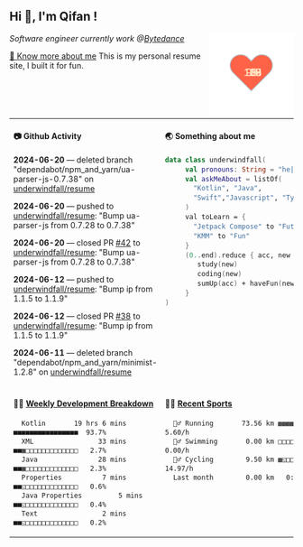  <h2> Hi 👋, I'm Qifan ! </h2>
 <a href="https://github.com/underwindfall/iBeats"><img align="right" width="150px" src="https://raw.githubusercontent.com/underwindfall/iBeats/main/files/heart.svg"/></a>
 <p><em>Software engineer currently work @<a href="https://www.bytedance.com/en/">Bytedance</a></em></p>
 <p><a href="https://qifanyang.com/resume" target="_blank"> 🔭 Know more about me</a> This is my personal resume site, I built it for fun.</p>
 <table width="960px"><tr><td valign="top" width="50%">

  #### 📷 Github Activity
  <!-- githubActivity starts -->
**2024-06-20** — deleted branch "dependabot/npm_and_yarn/ua-parser-js-0.7.38" on [underwindfall/resume](https://api.github.com/repos/underwindfall/resume)

**2024-06-20** — pushed to [underwindfall/resume](https://api.github.com/repos/underwindfall/resume): "Bump ua-parser-js from 0.7.28 to 0.7.38"

**2024-06-20** — closed PR [#42](https://api.github.com/repos/underwindfall/resume/pulls/42) to [underwindfall/resume](https://api.github.com/repos/underwindfall/resume): "Bump ua-parser-js from 0.7.28 to 0.7.38"

**2024-06-12** — pushed to [underwindfall/resume](https://api.github.com/repos/underwindfall/resume): "Bump ip from 1.1.5 to 1.1.9"

**2024-06-12** — closed PR [#38](https://api.github.com/repos/underwindfall/resume/pulls/38) to [underwindfall/resume](https://api.github.com/repos/underwindfall/resume): "Bump ip from 1.1.5 to 1.1.9"

**2024-06-11** — deleted branch "dependabot/npm_and_yarn/minimist-1.2.8" on [underwindfall/resume](https://api.github.com/repos/underwindfall/resume)
  <!-- githubActivity ends -->
  </td><td valign="top" width="50%">

  #### 🌏 Something about me
  <!-- profile starts -->
  ```kotlin
  data class underwindfall(
       val pronouns: String = "he|him",
       val askMeAbout = listOf(
         "Kotlin", "Java",
         "Swift","Javascript", "Typescript"
       )
       val toLearn = {
         "Jetpack Compose" to "Future",
         "KMM" to "Fun"
       }
       (0..end).reduce { acc, new ->
          study(new)
          coding(new)
          sumUp(acc) + haveFun(new)
       }
  )
  ```
  <!-- profile ends -->
  </td></tr><tr><td valign="top" width="50%">
  
  #### 🏊‍♂️ <a href="https://gist.github.com/underwindfall/377ee88ba1fabd1e93516e48ca9c61eb" target="_blank">Weekly Development Breakdown</a>
   <!-- codeTime starts -->
   ```text
     Kotlin       19 hrs 6 mins  ■■■■■■■■■■■■■■■■  93.7%
     XML                33 mins  ■■▦□□□□□□□□□□□□□   2.7%
     Java               28 mins  ■■▦□□□□□□□□□□□□□   2.3%
     Properties          7 mins  ■■◱□□□□□□□□□□□□□   0.6%
     Java Properties         5 mins  ■■◱□□□□□□□□□□□□□   0.4%
     Text                2 mins  ■■◱□□□□□□□□□□□□□   0.2%
   ```
   <!-- codeTime starts -->
   </td>
   <td valign="top" width="50%">

   #### 🤾‍♂️ <a href="https://gist.github.com/underwindfall/76198d6f6918f9f94d022c8ad881f98b" target="_blank">Recent Sports</a>

   <!-- Sports starts -->
   ```text
     ‍🏃‍♂️ Running       73.56 km ▩▩▩▩▩▩▩▩▩▩▨□  5.60/h
     🏊‍♂️ Swimming       0.00 km □□□□□□□□□□□□  0.00/h
     🚴‍♂️ Cycling        9.50 km ▩◱□□□□□□□□□□ 14.97/h
     Last month        0.00 km   0:0h
   ```
   <!-- Sports ends -->
   </td></tr></table>